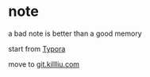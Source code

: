 # note
a bad note is better than a good memory

start from [Typora](https://typora.io/)

move to [git.killliu.com](http://git.killliu.com/explore/repos)
